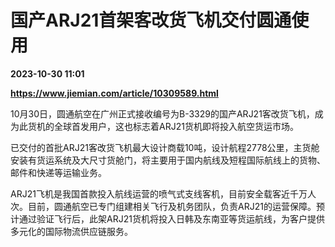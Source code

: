 # 国产ARJ21首架客改货飞机交付圆通使用

**2023-10-30 11:01**

**https://www.jiemian.com/article/10309589.html**

10月30日，圆通航空在广州正式接收编号为B-3329的国产ARJ21客改货飞机，成为此货机的全球首发用户，这也标志着ARJ21货机即将投入航空货运市场。

已交付的首批ARJ21客改货飞机最大设计商载10吨，设计航程2778公里，主货舱安装有货运系统及大尺寸货舱门，将主要用于国内航线及短程国际航线上的货物、邮件和快递等运输业务。

ARJ21飞机是我国首款投入航线运营的喷气式支线客机，目前安全载客近千万人次。目前，圆通航空已专门组建相关飞行及机务团队，负责ARJ21的运营保障。预计通过验证飞行后，此架ARJ21货机将投入日韩及东南亚等货运航线，为客户提供多元化的国际物流供应链服务。